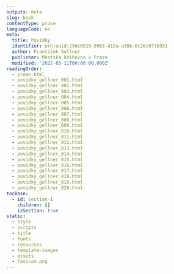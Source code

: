 ```yaml
---
outputs: meta
slug: book
contentType: prose
languageCode: en
meta:
  title: Povídky
  identifier: urn:uuid:296c0919-9963-415a-a386-6c26c077b931
  author: František Gellner
  publisher: Městská knihovna v Praze
  modified: '2022-03-11T00:00:00.000Z'
readingOrder:
  - promo.html
  - povidky_gellner_001.html
  - povidky_gellner_002.html
  - povidky_gellner_003.html
  - povidky_gellner_004.html
  - povidky_gellner_005.html
  - povidky_gellner_006.html
  - povidky_gellner_007.html
  - povidky_gellner_008.html
  - povidky_gellner_009.html
  - povidky_gellner_010.html
  - povidky_gellner_011.html
  - povidky_gellner_012.html
  - povidky_gellner_013.html
  - povidky_gellner_014.html
  - povidky_gellner_015.html
  - povidky_gellner_016.html
  - povidky_gellner_017.html
  - povidky_gellner_018.html
  - povidky_gellner_019.html
  - povidky_gellner_020.html
tocBase:
  - id: section-1
    children: []
    isSection: true
static:
  - style
  - scripts
  - title
  - fonts
  - resources
  - template-images
  - assets
  - favicon.png
---
```

